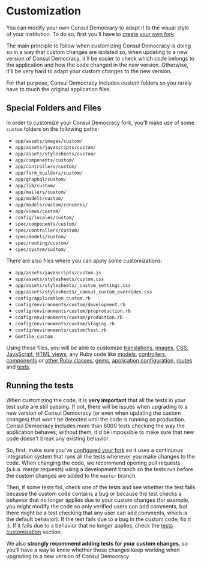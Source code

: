 # Customization

You can modify your own Consul Democracy to adapt it to the visual style of your institution. To do so, first you'll have to [create your own fork](../getting_started/create.md).

The main principle to follow when customizing Consul Democracy is doing so in a way that custom changes are isolated so, when updating to a new version of Consul Democracy, it'll be easier to check which code belongs to the application and how the code changed in the new version. Otherwise, it'll be very hard to adapt your custom changes to the new version.

For that purpose, Consul Democracy includes custom folders so you rarely have to touch the original application files.

## Special Folders and Files

In order to customize your Consul Democracy fork, you'll make use of some `custom` folders on the following paths:

* `app/assets/images/custom/`
* `app/assets/javascripts/custom/`
* `app/assets/stylesheets/custom/`
* `app/components/custom/`
* `app/controllers/custom/`
* `app/form_builders/custom/`
* `app/graphql/custom/`
* `app/lib/custom/`
* `app/mailers/custom/`
* `app/models/custom/`
* `app/models/custom/concerns/`
* `app/views/custom/`
* `config/locales/custom/`
* `spec/components/custom/`
* `spec/controllers/custom/`
* `spec/models/custom/`
* `spec/routing/custom/`
* `spec/system/custom/`

There are also files where you can apply some customizations:

* `app/assets/javascripts/custom.js`
* `app/assets/stylesheets/custom.css`
* `app/assets/stylesheets/_custom_settings.css`
* `app/assets/stylesheets/_consul_custom_overrides.css`
* `config/application_custom.rb`
* `config/environments/custom/development.rb`
* `config/environments/custom/preproduction.rb`
* `config/environments/custom/production.rb`
* `config/environments/custom/staging.rb`
* `config/environments/custom/test.rb`
* `Gemfile_custom`

Using these files, you will be able to customize [translations](translations.md), [images](images.md), [CSS](css.md), [JavaScript](javascript.md), [HTML views](views.md), any Ruby code like [models](models.md), [controllers](controllers.md), [components](components.md) or [other Ruby classes](ruby.md), [gems](gems.md), [application configuration](application.md), [routes](routes.md) and [tests](tests.md).

## Running the tests

When customizing the code, it is **very important** that all the tests in your test suite are still passing. If not, there will be issues when upgrading to a new version of Consul Democracy (or even when updating the custom changes) that won't be detected until the code is running on production. Consul Democracy includes more than 6000 tests checking the way the application behaves; without them, it'd be impossible to make sure that new code doesn't break any existing behavior.

So, first, make sure you've [configured your fork](../getting_started/configuration.md) so it uses a continuous integration system that runs all the tests whenever you make changes to the code. When changing the code, we recommend opening pull requests (a.k.a. merge requests) using a development branch so the tests run before the custom changes are added to the `master` branch.

Then, if some tests fail, check one of the tests and see whether the test fails because the custom code contains a bug or because the test checks a behavior that no longer applies due to your custom changes (for example, you might modify the code so only verified users can add comments, but there might be a test checking that any user can add comments, which is the default behavior). If the test fails due to a bug in the custom code, fix it ;). If it fails due to a behavior that no longer applies, check the [tests customization](tests.md) section.

We also **strongly recommend adding tests for your custom changes**, so you'll have a way to know whether these changes keep working when upgrading to a new version of Consul Democracy.
